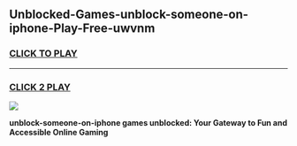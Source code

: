 
## Unblocked-Games-unblock-someone-on-iphone-Play-Free-uwvnm
<h3>
<a href="https://premium76.site?title=unblock-someone-on-iphone&ref=12A">CLICK TO PLAY</a></h3>
<hr>

<h3>
<a href="https://premium76.site?title=unblock-someone-on-iphone&ref=12A">CLICK 2 PLAY</a>
  
</h3>

<a href="https://premium76.site?title=unblock-someone-on-iphone&ref=12A"><img src="https://clearcache.store/games.png"></a>


**unblock-someone-on-iphone games unblocked: Your Gateway to Fun and Accessible Online Gaming**
